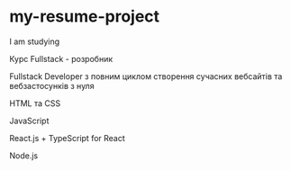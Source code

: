 # my-resume-project

I am studying

Курс Fullstack - розробник

Fullstack Developer з повним циклом створення сучасних вебсайтів та
вебзастосунків з нуля

HTML та CSS

JavaScript

React.js + TypeScript for React

Node.js
